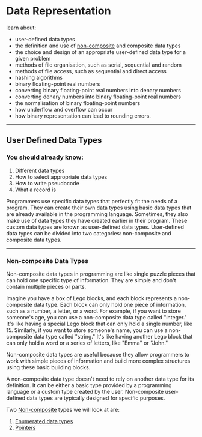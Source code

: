 # Data Representation

learn about:
* user-defined data types
* the definition and use of [non-composite](#non-composite-data-types) and composite data types
* the choice and design of an appropriate user-defined data type for a given problem
* methods of file organisation, such as serial, sequential and random
* methods of file access, such as sequential and direct access
* hashing algorithms
* binary floating-point real numbers
* converting binary floating-point real numbers into denary numbers
* converting denary numbers into binary floating-point real numbers
* the normalisation of binary floating-point numbers
* how underflow and overflow can occur
* how binary representation can lead to rounding errors.

---

## User Defined Data Types

### You should already know:

1. Different data types
2. How to select appropriate data types
3. How to write pseudocode
4. What a record is

Programmers use specific data types that perfectly fit the needs of a program. They can create their own data types using basic data types that are already available in the programming language. Sometimes, they also make use of data types they have created earlier in their program. These custom data types are known as user-defined data types. User-defined data types can be divided into two categories: non-composite and composite data types.

---

### Non-composite Data Types

Non-composite data types in programming are like single puzzle pieces that can hold one specific type of information. They are simple and don't contain multiple pieces or parts.

Imagine you have a box of Lego blocks, and each block represents a non-composite data type. Each block can only hold one piece of information, such as a number, a letter, or a word. For example, if you want to store someone's age, you can use a non-composite data type called "integer." It's like having a special Lego block that can only hold a single number, like 15. Similarly, if you want to store someone's name, you can use a non-composite data type called "string." It's like having another Lego block that can only hold a word or a series of letters, like "Emma" or "John."

Non-composite data types are useful because they allow programmers to work with simple pieces of information and build more complex structures using these basic building blocks.

A non-composite data type doesn't need to rely on another data type for its definition. It can be either a basic type provided by a programming language or a custom type created by the user. Non-composite user-defined data types are typically designed for specific purposes.

Two [Non-composite](/pages/9618/13.1-NonCompTypes.md) types we will look at are:

1. [Enumerated data types](/pages/9618/13.1-NonCompTypes.md)
2. [Pointers](/pages/9618/13.1-NonCompTypes.md)

